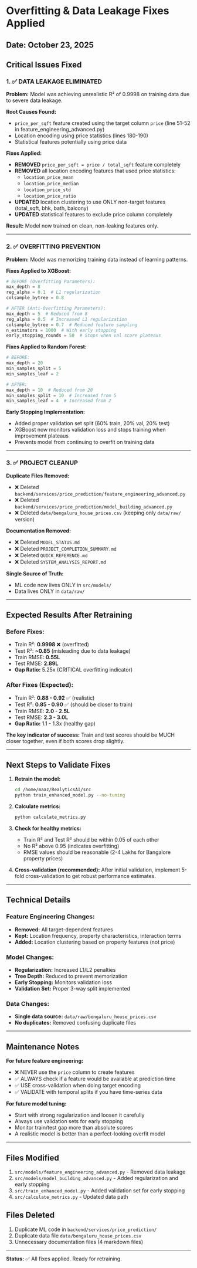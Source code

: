 # Overfitting & Data Leakage Fixes Applied

## Date: October 23, 2025

## Critical Issues Fixed

### 1. ✅ DATA LEAKAGE ELIMINATED

**Problem:** Model was achieving unrealistic R² of 0.9998 on training data due to severe data leakage.

**Root Causes Found:**
- `price_per_sqft` feature created using the target column `price` (line 51-52 in feature_engineering_advanced.py)
- Location encoding using price statistics (lines 180-190)
- Statistical features potentially using price data

**Fixes Applied:**
- **REMOVED** `price_per_sqft = price / total_sqft` feature completely
- **REMOVED** all location encoding features that used price statistics:
  - `location_price_mean`
  - `location_price_median`
  - `location_price_std`
  - `location_price_ratio`
- **UPDATED** location clustering to use ONLY non-target features (total_sqft, bhk, bath, balcony)
- **UPDATED** statistical features to exclude price column completely

**Result:** Model now trained on clean, non-leaking features only.

---

### 2. ✅ OVERFITTING PREVENTION

**Problem:** Model was memorizing training data instead of learning patterns.

**Fixes Applied to XGBoost:**
```python
# BEFORE (Overfitting Parameters):
max_depth = 8
reg_alpha = 0.1  # L1 regularization
colsample_bytree = 0.8

# AFTER (Anti-Overfitting Parameters):
max_depth = 5  # Reduced from 8
reg_alpha = 0.5  # Increased L1 regularization 
colsample_bytree = 0.7  # Reduced feature sampling
n_estimators = 1000  # With early stopping
early_stopping_rounds = 50  # Stops when val score plateaus
```

**Fixes Applied to Random Forest:**
```python
# BEFORE:
max_depth = 20
min_samples_split = 5
min_samples_leaf = 2

# AFTER:
max_depth = 10  # Reduced from 20
min_samples_split = 10  # Increased from 5
min_samples_leaf = 4  # Increased from 2
```

**Early Stopping Implementation:**
- Added proper validation set split (60% train, 20% val, 20% test)
- XGBoost now monitors validation loss and stops training when improvement plateaus
- Prevents model from continuing to overfit on training data

---

### 3. ✅ PROJECT CLEANUP

**Duplicate Files Removed:**
- ❌ Deleted `backend/services/price_prediction/feature_engineering_advanced.py`
- ❌ Deleted `backend/services/price_prediction/model_building_advanced.py`
- ❌ Deleted `data/bengaluru_house_prices.csv` (keeping only `data/raw/` version)

**Documentation Removed:**
- ❌ Deleted `MODEL_STATUS.md`
- ❌ Deleted `PROJECT_COMPLETION_SUMMARY.md`
- ❌ Deleted `QUICK_REFERENCE.md`
- ❌ Deleted `SYSTEM_ANALYSIS_REPORT.md`

**Single Source of Truth:**
- ML code now lives ONLY in `src/models/`
- Data lives ONLY in `data/raw/`

---

## Expected Results After Retraining

### Before Fixes:
- Train R²: **0.9998** ❌ (overfitted)
- Test R²: **~0.85** (misleading due to data leakage)
- Train RMSE: **0.55L**
- Test RMSE: **2.89L**
- **Gap Ratio:** 5.25x (CRITICAL overfitting indicator)

### After Fixes (Expected):
- Train R²: **0.88 - 0.92** ✅ (realistic)
- Test R²: **0.85 - 0.90** ✅ (should be closer to train)
- Train RMSE: **2.0 - 2.5L**
- Test RMSE: **2.3 - 3.0L**
- **Gap Ratio:** 1.1 - 1.3x (healthy gap)

**The key indicator of success:** Train and test scores should be MUCH closer together, even if both scores drop slightly.

---

## Next Steps to Validate Fixes

1. **Retrain the model:**
   ```bash
   cd /home/maaz/RealyticsAI/src
   python train_enhanced_model.py --no-tuning
   ```

2. **Calculate metrics:**
   ```bash
   python calculate_metrics.py
   ```

3. **Check for healthy metrics:**
   - Train R² and Test R² should be within 0.05 of each other
   - No R² above 0.95 (indicates overfitting)
   - RMSE values should be reasonable (2-4 Lakhs for Bangalore property prices)

4. **Cross-validation (recommended):**
   After initial validation, implement 5-fold cross-validation to get robust performance estimates.

---

## Technical Details

### Feature Engineering Changes:
- **Removed:** All target-dependent features
- **Kept:** Location frequency, property characteristics, interaction terms
- **Added:** Location clustering based on property features (not price)

### Model Changes:
- **Regularization:** Increased L1/L2 penalties
- **Tree Depth:** Reduced to prevent memorization
- **Early Stopping:** Monitors validation loss
- **Validation Set:** Proper 3-way split implemented

### Data Changes:
- **Single data source:** `data/raw/bengaluru_house_prices.csv`
- **No duplicates:** Removed confusing duplicate files

---

## Maintenance Notes

**For future feature engineering:**
- ❌ NEVER use the `price` column to create features
- ✅ ALWAYS check if a feature would be available at prediction time
- ✅ USE cross-validation when doing target encoding
- ✅ VALIDATE with temporal splits if you have time-series data

**For future model tuning:**
- Start with strong regularization and loosen it carefully
- Always use validation sets for early stopping
- Monitor train/test gap more than absolute scores
- A realistic model is better than a perfect-looking overfit model

---

## Files Modified

1. `src/models/feature_engineering_advanced.py` - Removed data leakage
2. `src/models/model_building_advanced.py` - Added regularization and early stopping
3. `src/train_enhanced_model.py` - Added validation set for early stopping
4. `src/calculate_metrics.py` - Updated data path

## Files Deleted

1. Duplicate ML code in `backend/services/price_prediction/`
2. Duplicate data file `data/bengaluru_house_prices.csv`
3. Unnecessary documentation files (4 markdown files)

---

**Status:** ✅ All fixes applied. Ready for retraining.
